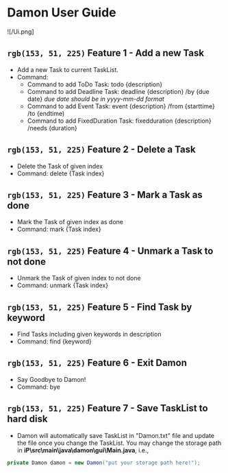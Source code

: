 # Damon User Guide
![/Ui.png]



## `rgb(153, 51, 225)` Feature 1 - Add a new Task

- Add a new Task to current TaskList.
- Command:
  - Command to add ToDo Task: todo {description}
  - Command to add Deadline Task: deadline {description} /by {due date}
    *due date should be in yyyy-mm-dd format*
  - Command to add Event Task: event {description} /from {starttime} /to {endtime)
  - Command to add FixedDuration Task: fixedduration {description} /needs {duration}


## `rgb(153, 51, 225)` Feature 2 - Delete a Task

- Delete the Task of given index
- Command: delete {Task index}


## `rgb(153, 51, 225)` Feature 3 - Mark a Task as done

- Mark the Task of given index as done
- Command: mark {Task index}


## `rgb(153, 51, 225)` Feature 4 - Unmark a Task to not done

- Unmark the Task of given index to not done
- Command: unmark {Task index}


## `rgb(153, 51, 225)` Feature 5 - Find Task by keyword

- Find Tasks including given keywords in description
- Command: find {keyword}


## `rgb(153, 51, 225)` Feature 6 - Exit Damon

- Say Goodbye to Damon!
- Command: bye


## `rgb(153, 51, 225)` Feature 7 - Save TaskList to hard disk

- Damon will automatically save TaskList in "Damon.txt" file and update the file once you change the TaskList. You may change the storage path in **iP\src\main\java\damon\gui\Main.java**, i.e.,
```java
private Damon damon = new Damon("put your storage path here!");
```